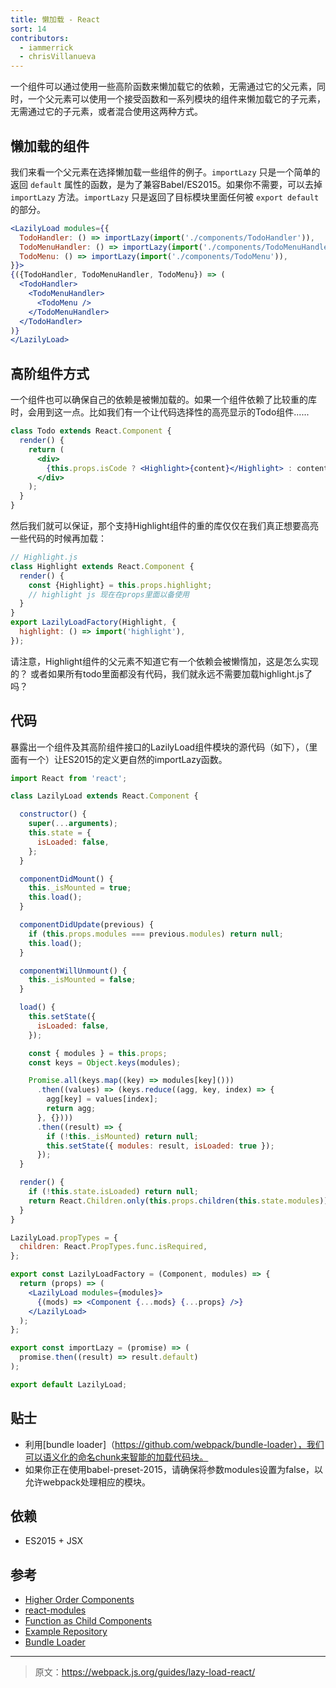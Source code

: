 ```yaml
---
title: 懒加载 - React
sort: 14
contributors:
  - iammerrick
  - chrisVillanueva
---
```


一个组件可以通过使用一些高阶函数来懒加载它的依赖，无需通过它的父元素，同时，一个父元素可以使用一个接受函数和一系列模块的组件来懒加载它的子元素，无需通过它的子元素，或者混合使用这两种方式。

## 懒加载的组件

我们来看一个父元素在选择懒加载一些组件的例子。`importLazy` 只是一个简单的返回 `default` 属性的函数，是为了兼容Babel/ES2015。如果你不需要，可以去掉 `importLazy` 方法。`importLazy` 只是返回了目标模块里面任何被 `export default` 的部分。

```jsx
<LazilyLoad modules={{
  TodoHandler: () => importLazy(import('./components/TodoHandler')),
  TodoMenuHandler: () => importLazy(import('./components/TodoMenuHandler')),
  TodoMenu: () => importLazy(import('./components/TodoMenu')),
}}>
{({TodoHandler, TodoMenuHandler, TodoMenu}) => (
  <TodoHandler>
    <TodoMenuHandler>
      <TodoMenu />
    </TodoMenuHandler>
  </TodoHandler>
)}
</LazilyLoad>
```

## 高阶组件方式

一个组件也可以确保自己的依赖是被懒加载的。如果一个组件依赖了比较重的库时，会用到这一点。比如我们有一个让代码选择性的高亮显示的Todo组件......

```jsx
class Todo extends React.Component {
  render() {
    return (
      <div>
        {this.props.isCode ? <Highlight>{content}</Highlight> : content}
      </div>
    );
  }
}
```

然后我们就可以保证，那个支持Highlight组件的重的库仅仅在我们真正想要高亮一些代码的时候再加载：

```jsx
// Highlight.js
class Highlight extends React.Component {
  render() {
    const {Highlight} = this.props.highlight;
    // highlight js 现在在props里面以备使用
  }
}
export LazilyLoadFactory(Highlight, {
  highlight: () => import('highlight'),
});
```

请注意，Highlight组件的父元素不知道它有一个依赖会被懒惰加，这是怎么实现的？ 或者如果所有todo里面都没有代码，我们就永远不需要加载highlight.js了吗？

## 代码

暴露出一个组件及其高阶组件接口的LazilyLoad组件模块的源代码（如下），（里面有一个）让ES2015的定义更自然的importLazy函数。

```jsx
import React from 'react';

class LazilyLoad extends React.Component {

  constructor() {
    super(...arguments);
    this.state = {
      isLoaded: false,
    };
  }

  componentDidMount() {
    this._isMounted = true;
    this.load();
  }

  componentDidUpdate(previous) {
    if (this.props.modules === previous.modules) return null;
    this.load();
  }

  componentWillUnmount() {
    this._isMounted = false;
  }

  load() {
    this.setState({
      isLoaded: false,
    });

    const { modules } = this.props;
    const keys = Object.keys(modules);

    Promise.all(keys.map((key) => modules[key]()))
      .then((values) => (keys.reduce((agg, key, index) => {
        agg[key] = values[index];
        return agg;
      }, {})))
      .then((result) => {
        if (!this._isMounted) return null;
        this.setState({ modules: result, isLoaded: true });
      });
  }

  render() {
    if (!this.state.isLoaded) return null;
    return React.Children.only(this.props.children(this.state.modules));
  }
}

LazilyLoad.propTypes = {
  children: React.PropTypes.func.isRequired,
};

export const LazilyLoadFactory = (Component, modules) => {
  return (props) => (
    <LazilyLoad modules={modules}>
      {(mods) => <Component {...mods} {...props} />}
    </LazilyLoad>
  );
};

export const importLazy = (promise) => (
  promise.then((result) => result.default)
);

export default LazilyLoad;
```
## 贴士

- 利用[bundle loader]（https://github.com/webpack/bundle-loader），我们可以语义化的命名chunk来智能的加载代码块。
- 如果你正在使用babel-preset-2015，请确保将参数modules设置为false，以允许webpack处理相应的模块。

## 依赖

- ES2015 + JSX

## 参考

- [Higher Order Components](http://reactpatterns.com/#higher-order-component)
- [react-modules](https://github.com/threepointone/react-modules)
- [Function as Child Components](http://merrickchristensen.com/articles/function-as-child-components.html)
- [Example Repository](https://github.com/iammerrick/how-to-lazy-load-react-webpack)
- [Bundle Loader](https://github.com/webpack/bundle-loader)

***

> 原文：https://webpack.js.org/guides/lazy-load-react/